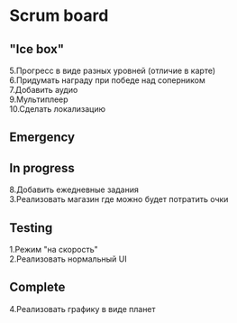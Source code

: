 # Scrum board

"Ice box"
---------------------
5.Прогресс в виде разных уровней (отличие в карте)  
6.Придумать награду при победе над соперником  
7.Добавить аудио  
9.Мультиплеер  
10.Сделать локализацию  

Emergency
---------------------

In progress
---------------------
8.Добавить ежедневные задания  
3.Реализовать магазин где можно будет потратить очки  

Testing
---------------------
1.Режим "на скорость"  
2.Реализовать нормальный UI  

Complete
---------------------
4.Реализовать графику в виде планет  
